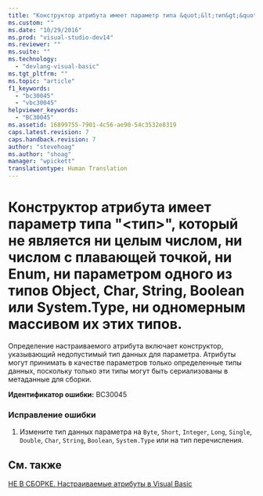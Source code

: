 ```yaml
---
title: "Конструктор атрибута имеет параметр типа &quot;&lt;тип&gt;&quot;, который не является ни целым числом, ни числом с плавающей точкой, ни Enum, ни параметром одного из типов Object, Char, String, Boolean или System.Type, ни одномерным массивом их этих типов. | Microsoft Docs"
ms.custom: ""
ms.date: "10/29/2016"
ms.prod: "visual-studio-dev14"
ms.reviewer: ""
ms.suite: ""
ms.technology: 
  - "devlang-visual-basic"
ms.tgt_pltfrm: ""
ms.topic: "article"
f1_keywords: 
  - "bc30045"
  - "vbc30045"
helpviewer_keywords: 
  - "BC30045"
ms.assetid: 16899755-7901-4c56-ae90-54c3532e8319
caps.latest.revision: 7
caps.handback.revision: 7
author: "stevehoag"
ms.author: "shoag"
manager: "wpickett"
translationtype: Human Translation
---
```

# Конструктор атрибута имеет параметр типа &quot;&lt;тип&gt;&quot;, который не является ни целым числом, ни числом с плавающей точкой, ни Enum, ни параметром одного из типов Object, Char, String, Boolean или System.Type, ни одномерным массивом их этих типов.
Определение настраиваемого атрибута включает конструктор, указывающий недопустимый тип данных для параметра. Атрибуты могут принимать в качестве параметров только определенные типы данных, поскольку только эти типы могут быть сериализованы в метаданные для сборки.  
  
 **Идентификатор ошибки:** BC30045  
  
### Исправление ошибки  
  
1.  Измените тип данных параметра на `Byte`, `Short`, `Integer`, `Long`, `Single`, `Double`, `Char`, `String`, `Boolean`, `System.Type` или на тип перечисления.  
  
## См. также  
 [НЕ В СБОРКЕ. Настраиваемые атрибуты в Visual Basic](http://msdn.microsoft.com/ru-ru/d72d8a5c-8f64-4614-b15b-cad66845d047)